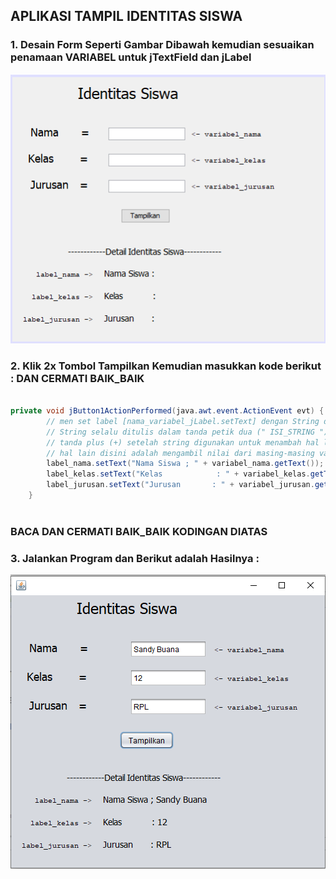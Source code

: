 ## APLIKASI TAMPIL IDENTITAS SISWA


### 1. Desain Form Seperti Gambar Dibawah kemudian sesuaikan penamaan VARIABEL untuk jTextField dan jLabel

![Penamaan Variabel](https://raw.githubusercontent.com/sandybuana03/pbo-12/main/src/Identitas/desain_variabel.png)

### 2. Klik 2x Tombol Tampilkan Kemudian masukkan kode berikut : DAN CERMATI BAIK_BAIK


```java

private void jButton1ActionPerformed(java.awt.event.ActionEvent evt) {                                         
        // men set label [nama_variabel_jLabel.setText] dengan String dan mengambil nilai dari variabel jTextField
        // String selalu ditulis dalam tanda petik dua (" ISI_STRING ")
        // tanda plus (+) setelah string digunakan untuk menambah hal lain
        // hal lain disini adalah mengambil nilai dari masing-masing variabel jTextField [nama_variabel_jTextField.getText]
        label_nama.setText("Nama Siswa ; " + variabel_nama.getText());
        label_kelas.setText("Kelas            : " + variabel_kelas.getText());
        label_jurusan.setText("Jurusan       : " + variabel_jurusan.getText());
    }
    
```


### BACA DAN CERMATI BAIK_BAIK KODINGAN DIATAS

### 3. Jalankan Program dan Berikut adalah Hasilnya :

![Hasil](https://raw.githubusercontent.com/sandybuana03/pbo-12/main/src/Identitas/hasil.png)
